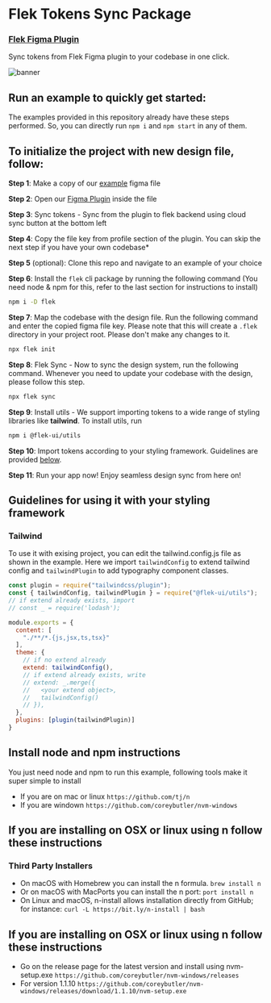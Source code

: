 # Flek Tokens Sync Package

### [Flek Figma Plugin](https://www.figma.com/community/plugin/1214690554806269773/Flek---Create-%26-Sync-your-Design-Tokens)

Sync tokens from Flek Figma plugin to your codebase in one click. 

![banner](https://s3-alpha-sig.figma.com/plugins/1214690554806269773/51965/41059075/833e5074-dda6-4da2-952c-e49e767ab005-cover?Expires=1681689600&Signature=Svr33~~xKWh64fMeyYQrPIJwV5n5r6-28PRkT8MZv6vTtQrPYvnLicrkfFe1zXCuB0uxYFZJIopGKVkPbPgKWFBA3Og6G-bbBJw24XVjk7KdWlNoKq5cDR46e8-R4nA0wyY2zDxwfVBqP9m62uzVjaEEhXQclahRXK6X7a8j9vVNH0gmW3o07-WV-Sb7gdmWcPdJbivY2a39UX8YUE3i-G3nljfU2-WX8ecLhAy2NE7~XUZ49h94oshoUvQcoVrLj72gOf6Xm35mwRYDBA8EhQVlW-obp2EmspGIWDN2XNWna3IaTda9N0ly7EhazFKh5n9UVrmGEXv3Ora6Sg2sFA__&Key-Pair-Id=APKAQ4GOSFWCVNEHN3O4)

## Run an example to quickly get started:
The examples provided in this repository already have these steps performed. So, you can directly run `npm i` and `npm start` in any of them.

## To initialize the project with new design file, follow:
**Step 1**: Make a copy of our [example](https://www.figma.com/file/UuIMVaM1tjDURuJZuurA1G/Design-Tokens-Playground-Demo?node-id=0%3A1&t=UeaKUVx05eWmVulN-1) figma file

**Step 2**: Open our [Figma Plugin](https://www.figma.com/community/plugin/1214690554806269773/Flek---Create-%26-Sync-your-Design-Tokens) inside the file

**Step 3**: Sync tokens - Sync from the plugin to flek backend using cloud sync button at the bottom left

**Step 4**: Copy the file key from profile section of the plugin. You can skip the next step if you have your own codebase*

**Step 5** (optional):  Clone this repo and navigate to an example of your choice

**Step 6**: Install the `flek` cli package by running the following command (You need node & npm for this, refer to the last section for instructions to install)


```sh
npm i -D flek
```

**Step 7**: Map the codebase with the design file. Run the following command and enter the copied figma file key. Please note that this will create a `.flek` directory in your project root. Please don't make any changes to it.

```sh
npx flek init
```

**Step 8**: Flek Sync - Now to sync the design system, run the following command. Whenever you need to update your codebase with the design, please follow this step.
```sh
npx flek sync
```

**Step 9**: Install utils - We support importing tokens to a wide range of styling libraries like **tailwind**. To install utils, run
```sh
npm i @flek-ui/utils
```

**Step 10**: Import tokens according to your styling framework. Guidelines are provided [below](#guidelines-for-using-it-with-your-styling-framework).

**Step 11**: Run your app now! Enjoy seamless design sync from here on!

## Guidelines for using it with your styling framework
### Tailwind
To use it with exising project, you can edit the tailwind.config.js file as shown in the example. Here we import `tailwindConfig` to extend tailwind config and `tailwindPlugin` to add typography component classes.

```js
const plugin = require("tailwindcss/plugin");
const { tailwindConfig, tailwindPlugin } = require("@flek-ui/utils");
// if extend already exists, import
// const _ = require('lodash');

module.exports = {
  content: [
    "./**/*.{js,jsx,ts,tsx}"
  ],
  theme: {
    // if no extend already
    extend: tailwindConfig(),
    // if extend already exists, write
    // extend: _.merge({
    //   <your extend object>,
    //   tailwindConfig()
    // }),
  },
  plugins: [plugin(tailwindPlugin)]
}
```



## Install node and npm instructions
You just need node and npm to run this example, following tools make it super simple to install
- If you are on mac or linux
```https://github.com/tj/n```
- If you are windown
```https://github.com/coreybutler/nvm-windows```

## If you are installing on OSX or linux using n follow these instructions
### Third Party Installers
- On macOS with Homebrew you can install the n formula.
`brew install n`
- Or on macOS with MacPorts you can install the n port:
`port install n`
- On Linux and macOS, n-install allows installation directly from GitHub; for instance:
`curl -L https://bit.ly/n-install | bash`

## If you are installing on OSX or linux using n follow these instructions
- Go on the release page for the latest version and install using nvm-setup.exe
`https://github.com/coreybutler/nvm-windows/releases`
- For version 1.1.10
`https://github.com/coreybutler/nvm-windows/releases/download/1.1.10/nvm-setup.exe`
